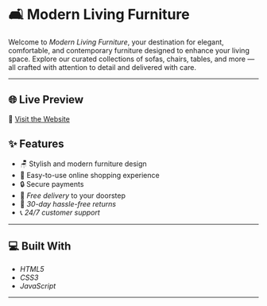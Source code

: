 # 🛋 Modern Living Furniture

Welcome to *Modern Living Furniture*, your destination for elegant, comfortable, and contemporary furniture designed to enhance your living space.
Explore our curated collections of sofas, chairs, tables, and more — all crafted with attention to detail and delivered with care.

---

## 🌐 Live Preview

🔗 [Visit the Website](https://upeka200163.github.io/furniture-website/)

## ✨ Features

- 🪑 Stylish and modern furniture design
- 🛒 Easy-to-use online shopping experience
- 🔒 Secure payments
- 🚚 *Free delivery* to your doorstep
- 🔁 *30-day hassle-free returns*
- 📞 *24/7 customer support*

---
## 💻 Built With

- *HTML5*
- *CSS3*
- *JavaScript*

---

